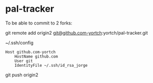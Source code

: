 # pal-tracker
To be able to commit to 2 forks:

git remote add origin2 git@github.com-yortch:yortch/pal-tracker.git

~/.ssh/config
```
Host github.com-yortch
	HostName github.com
	User git
	IdentityFile ~/.ssh/id_rsa_jorge
```
git push origin2
